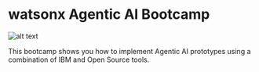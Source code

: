 # watsonx Agentic AI Bootcamp

![alt text](img/agentic-bootcamp.png)

This bootcamp shows you how to implement Agentic AI prototypes using a combination of IBM and Open Source tools.

